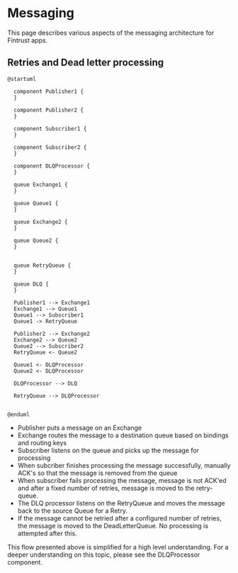 # Messaging

This page describes various aspects of the messaging architecture for Fintrust apps.

## Retries and Dead letter processing

```kroki-plantuml
@startuml
  
  component Publisher1 {
  }
  
  component Publisher2 {
  }

  component Subscriber1 {
  }
  
  component Subscriber2 {
  }
  
  component DLQProcessor {
  }

  queue Exchange1 {
  }

  queue Queue1 {
  }
  
  queue Exchange2 {
  }

  queue Queue2 {
  }
  
  
  queue RetryQueue {
  }
  
  queue DLQ {
  }

  Publisher1 --> Exchange1
  Exchange1 --> Queue1
  Queue1 --> Subscriber1
  Queue1 -> RetryQueue
  
  Publisher2 --> Exchange2
  Exchange2 --> Queue2
  Queue2 --> Subscriber2
  RetryQueue <- Queue2
  
  Queue1 <- DLQProcessor
  Queue2 <- DLQProcessor
  
  DLQProcessor --> DLQ

  RetryQueue --> DLQProcessor

  
@enduml
```

 - Publisher puts a message on an Exchange
 - Exchange routes the message to a destination queue based on bindings and routing keys
 - Subscriber listens on the queue and picks up the message for processing
 - When subcriber finishes processing the message successfully, manually ACK's so that the message is removed from the queue
 - When subscriber fails processing the message, message is not ACK'ed and after a fixed number of retries, message is moved to the retry-queue.
 - The DLQ processor listens on the RetryQueue and moves the message back to the source Queue for a Retry.
 - If the message cannot be retried after a configured number of retries, the message is moved to the DeadLetterQueue. No processing is attempted after this.

This flow presented above is simplified for a high level understanding. For a deeper understanding on this topic, please see the DLQProcessor component.
